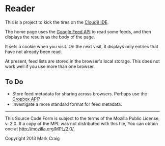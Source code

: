 # Reader

This is a project to kick the tires on the [Cloud9 IDE](https://c9.io/).

The home page uses the [Google Feed API](https://developers.google.com/feed/v1/)
to read some feeds, and then displays the results as the body of the page.

It sets a cookie when you visit. On the next visit, it displays
only entries that have not already been read.

At present, feed lists are stored in the browser's local storage. This
does not work well if you use more than one browser.

## To Do
*   Store feed metadata for sharing across browsers. Perhaps use the
    [Dropbox API](https://www.dropbox.com/developers/core/docs)?
*   Investigate a more standard format for feed metadata.

* * *
This Source Code Form is subject to the terms of the Mozilla Public
License, v. 2.0. If a copy of the MPL was not distributed with this
file, You can obtain one at http://mozilla.org/MPL/2.0/.

Copyright 2013 Mark Craig
